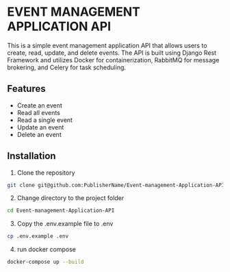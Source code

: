 # EVENT MANAGEMENT APPLICATION API
This is a simple event management application API that allows users to create, read, update, and delete events. The API is built using Django Rest Framework and utilizes Docker for containerization, RabbitMQ for message brokering, and Celery for task scheduling.

## Features
- Create an event
- Read all events
- Read a single event
- Update an event
- Delete an event

## Installation
1. Clone the repository
```bash
git clone git@github.com:PublisherName/Event-management-Application-API.git
```
2. Change directory to the project folder
```bash
cd Event-management-Application-API
```

3. Copy the .env.example file to .env
```bash
cp .env.example .env
```

4. run docker compose
```bash
docker-compose up --build
```
